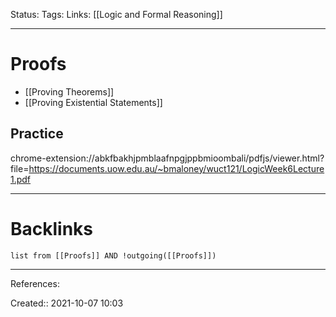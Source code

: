 Status: 
Tags: 
Links: [[Logic and Formal Reasoning]]
___
# Proofs
- [[Proving Theorems]]
- [[Proving Existential Statements]]
## Practice
chrome-extension://abkfbakhjpmblaafnpgjppbmioombali/pdfjs/viewer.html?file=https://documents.uow.edu.au/~bmaloney/wuct121/LogicWeek6Lecture1.pdf
___
# Backlinks
```dataview
list from [[Proofs]] AND !outgoing([[Proofs]])
```
___
References:

Created:: 2021-10-07 10:03
